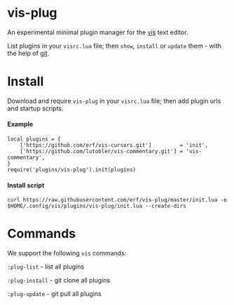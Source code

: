 # vis-plug

An experimental minimal plugin manager for the [vis](https://github.com/martanne/vis) text editor.

List plugins in your `visrc.lua` file; then `show`, `install` or `update` them - with the help of [git](https://github.com/).

# Install

Download and require `vis-plug` in your `visrc.lua` file; then add plugin urls and startup scripts. 

#### Example
```
local plugins = {
	['https://github.com/erf/vis-cursors.git']         = 'init',
	['https://github.com/lutobler/vis-commentary.git'] = 'vis-commentary',
}
require('plugins/vis-plug').init(plugins)
```

#### Install script
```
curl https://raw.githubusercontent.com/erf/vis-plug/master/init.lua -o $HOME/.config/vis/plugins/vis-plug/init.lua --create-dirs
```

# Commands

We support the following `vis` commands:

`:plug-list` - list all plugins

`:plug-install` - git clone all plugins

`:plug-update` - git pull all plugins


